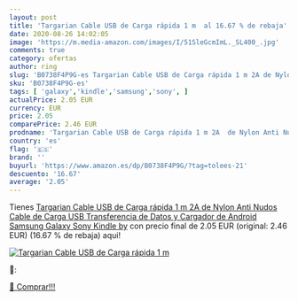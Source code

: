 ```yaml
---
layout: post
title: 'Targarian Cable USB de Carga rápida 1 m  al 16.67 % de rebaja'
date: 2020-08-26 14:02:05
image: 'https://m.media-amazon.com/images/I/51SleGcmImL._SL400_.jpg'
comments: true
category: ofertas
author: ring
slug: 'B0738F4P9G-es Targarian Cable USB de Carga rápida 1 m 2A de Nylon Anti...'
sku: 'B0738F4P9G-es'
tags: [ 'galaxy','kindle','samsung','sony', ]
actualPrice: 2.05 EUR
currency: EUR
price: 2.05
comparePrice: 2.46 EUR
prodname: 'Targarian Cable USB de Carga rápida 1 m 2A  de Nylon Anti Nudos Cable de Carga USB  Transferencia de Datos y Cargador de Android  Samsung Galaxy  Sony  Kindle by'
country: 'es'
flag: '🇪🇸'
brand: ''
buyurl: 'https://www.amazon.es/dp/B0738F4P9G/?tag=tolees-21'
descuento: '16.67'
average: '2.05'
---
```


Tienes [Targarian Cable USB de Carga rápida 1 m 2A  de Nylon Anti Nudos Cable de Carga USB  Transferencia de Datos y Cargador de Android  Samsung Galaxy  Sony  Kindle by](https://www.amazon.es/dp/B0738F4P9G/?tag=tolees-21) con precio final de  2.05 EUR (original: 2.46 EUR) (16.67 %  de rebaja) aqui!

[![Targarian Cable USB de Carga rápida 1 m ](https://m.media-amazon.com/images/I/51SleGcmImL._SL400_.jpg)](https://www.amazon.es/dp/B0738F4P9G/?tag=tolees-21)

🔎:


[🛒 Comprar!!!](https://www.amazon.es/dp/B0738F4P9G/?tag=tolees-21)
